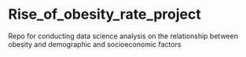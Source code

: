 # Rise_of_obesity_rate_project
Repo for conducting data science analysis on the relationship between obesity and demographic and socioeconomic factors
